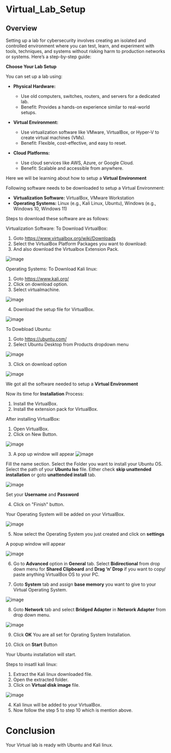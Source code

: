 # Virtual_Lab_Setup
## Overview
Setting up a lab for cybersecurity involves creating an isolated and controlled environment where you can test, learn, and experiment with tools, techniques, and systems without risking harm to production networks or systems. Here’s a step-by-step guide:

**Choose Your Lab Setup**

You can set up a lab using:
- **Physical Hardware:**
   - Use old computers, switches, routers, and servers for a dedicated lab.
   - Benefit: Provides a hands-on experience similar to real-world setups.

- **Virtual Environment:**
   - Use virtualization software like VMware, VirtualBox, or Hyper-V to create virtual machines (VMs).
   - Benefit: Flexible, cost-effective, and easy to reset.

 - **Cloud Platforms:**
   - Use cloud services like AWS, Azure, or Google Cloud.
   - Benefit: Scalable and accessible from anywhere.

Here we will be learning about how to setup a **Virtual Environment**

Following software needs to be downloaded to setup a Virtual Environment:
- **Virtualization Software:** VirtualBox, VMware Workstation
- **Operating Systems:** Linux (e.g., Kali Linux, Ubuntu), Windows (e.g., Windows 10, Windows 11)

Steps to download these software are as follows:

Virtualization Software:
To Download VirtualBox:
   1. Goto https://www.virtualbox.org/wiki/Downloads
   2. Select the VirtualBox Platform Packages you want to download:
   3. And also download the Virtualbox Extension Pack.
      
![image](https://github.com/user-attachments/assets/0c2c79ae-a045-431e-9bd1-7c4f0e8eec31)

Operating Systems:
To Download Kali linux:
  1. Goto https://www.kali.org/
  2. Click on download option.
  3. Select virtualmachine.
     
![image](https://github.com/user-attachments/assets/dac8faf6-dbb5-4fd9-a507-9f2e553aebe1)

 4. Download the setup file for VirtualBox.
    
![image](https://github.com/user-attachments/assets/fa2d2145-87cc-4702-827a-0557647b4546)

 To Dowbload Ubuntu:
  1. Goto https://ubuntu.com/
  2. Select Ubuntu Desktop from Products dropdown menu
     
![image](https://github.com/user-attachments/assets/b8233ae5-e0cf-4671-9b68-8a0c5f051f54)

 3. Click on download option
    
![image](https://github.com/user-attachments/assets/bd157133-994f-4151-926e-53831f995e5b)

We got all the software needed to setup a **Virtual Environment**

Now its time for **Installation** Process:
 1.	Install the VirtualBox.
 2.	Install the extension pack for VirtualBox.

After installing VirtualBox:
 1. Open VirtualBox.
 2. Click on New Button.
    
![image](https://github.com/user-attachments/assets/57551c65-1d04-46ee-ac02-190b3f548c9c)

 3. A pop up window will appear
    ![image](https://github.com/user-attachments/assets/af8393fc-2a64-4056-9c83-1d195d6fa2a9)

 Fill the name section.
 Select the Folder you want to install your Ubuntu OS.
 Select the path of your **Ubuntu Iso** file.
 Either check **skip unattended installation** or goto **unattended install** tab.

 ![image](https://github.com/user-attachments/assets/1a52049b-49dd-4812-a861-e557346beb33)

 Set your **Username** and **Password**

  4. Click on "Finish" button.

Your Operating System will be added on your VirtualBox.

![image](https://github.com/user-attachments/assets/744f19f6-345f-4568-a58b-bc91e4967b0a)


 5. Now select the Operating System you just created and click on **settings**

A popup window will appear


![image](https://github.com/user-attachments/assets/009f5f83-c23e-4f1a-a81d-dfa4972e12fc)

 6. Go to **Advanced** option in **General** tab.
Select **Bidirectional** from drop down menu for **Shared Clipboard** and **Drag ‘n’ Drop** if you want to copy/ paste anything VirtualBox OS to your PC.

 7. Goto **System** tab and assign **base memory** you want to give to your Virtual Operating System.

![image](https://github.com/user-attachments/assets/c80f9320-6381-43a5-bf34-93ef5aa5d089)

 8. Goto **Network** tab and select **Bridged Adapter** in **Network Adapter** from drop down menu.

![image](https://github.com/user-attachments/assets/f92058a8-ec12-4c12-b72b-57f208fa81b1)


 9. Click **OK**
You are all set for Oprating System Installation.

 10. Click on **Start** Button

Your Ubuntu installation will start.


Steps to insatll kali linux:
 1. Extract the Kali linux downloaded file.
 2. Open the extracted folder.
 3. Click on **Virtual disk image** file.
    
![image](https://github.com/user-attachments/assets/ba8aa139-9722-463f-86bf-77720f347116)

 4. Kali linux will be added to your VirtualBox.
 5. Now follow the step 5 to step 10 which is mention above.

# Conclusion
Your Virtual lab is ready with Ubuntu and Kali linux.




















